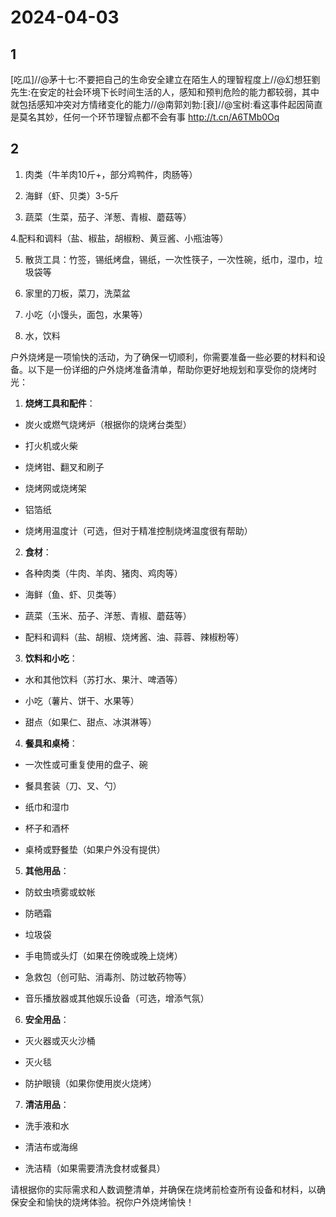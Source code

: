 # 2024-04-03

## 1

[吃瓜]//@茅十七:不要把自己的生命安全建立在陌生人的理智程度上//@幻想狂劉先生:在安定的社会环境下长时间生活的人，感知和预判危险的能力都较弱，其中就包括感知冲突对方情绪变化的能力//@南郭刘勃:[衰]//@宝树:看这事件起因简直是莫名其妙，任何一个环节理智点都不会有事 http://t.cn/A6TMb0Oq

## 2

1. 肉类（牛羊肉10斤+，部分鸡鸭件，肉肠等）

2. 海鲜（虾、贝类）3-5斤

3. 蔬菜（生菜，茄子、洋葱、青椒、蘑菇等）

4.配料和调料（盐、椒盐，胡椒粉、黄豆酱、小瓶油等）

5. 散货工具：竹签，锡纸烤盘，锡纸，一次性筷子，一次性碗，纸巾，湿巾，垃圾袋等

6. 家里的刀板，菜刀，洗菜盆

7. 小吃（小馒头，面包，水果等）

8. 水，饮料

户外烧烤是一项愉快的活动，为了确保一切顺利，你需要准备一些必要的材料和设备。以下是一份详细的户外烧烤准备清单，帮助你更好地规划和享受你的烧烤时光：

1. **烧烤工具和配件**：

- 炭火或燃气烧烤炉（根据你的烧烤台类型）

- 打火机或火柴

- 烧烤钳、翻叉和刷子

- 烧烤网或烧烤架

- 铝箔纸

- 烧烤用温度计（可选，但对于精准控制烧烤温度很有帮助）

2. **食材**：

- 各种肉类（牛肉、羊肉、猪肉、鸡肉等）

- 海鲜（鱼、虾、贝类等）

- 蔬菜（玉米、茄子、洋葱、青椒、蘑菇等）

- 配料和调料（盐、胡椒、烧烤酱、油、蒜蓉、辣椒粉等）

3. **饮料和小吃**：

- 水和其他饮料（苏打水、果汁、啤酒等）

- 小吃（薯片、饼干、水果等）

- 甜点（如果仁、甜点、冰淇淋等）

4. **餐具和桌椅**：

- 一次性或可重复使用的盘子、碗

- 餐具套装（刀、叉、勺）

- 纸巾和湿巾

- 杯子和酒杯

- 桌椅或野餐垫（如果户外没有提供）

5. **其他用品**：

- 防蚊虫喷雾或蚊帐

- 防晒霜

- 垃圾袋

- 手电筒或头灯（如果在傍晚或晚上烧烤）

- 急救包（创可贴、消毒剂、防过敏药物等）

- 音乐播放器或其他娱乐设备（可选，增添气氛）

6. **安全用品**：

- 灭火器或灭火沙桶

- 灭火毯

- 防护眼镜（如果你使用炭火烧烤）

7. **清洁用品**：

- 洗手液和水

- 清洁布或海绵

- 洗洁精（如果需要清洗食材或餐具）

请根据你的实际需求和人数调整清单，并确保在烧烤前检查所有设备和材料，以确保安全和愉快的烧烤体验。祝你户外烧烤愉快！

